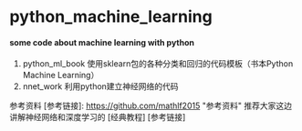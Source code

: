 # python_machine_learning
#### some code about machine learning with python

1. python_ml_book 使用sklearn包的各种分类和回归的代码模板（书本Python Machine Learning）
2. nnet_work 利用python建立神经网络的代码


参考资料
[参考链接]:  https://github.com/mathlf2015 "参考资料"
推荐大家这边讲解神经网络和深度学习的 [经典教程] [参考链接]
